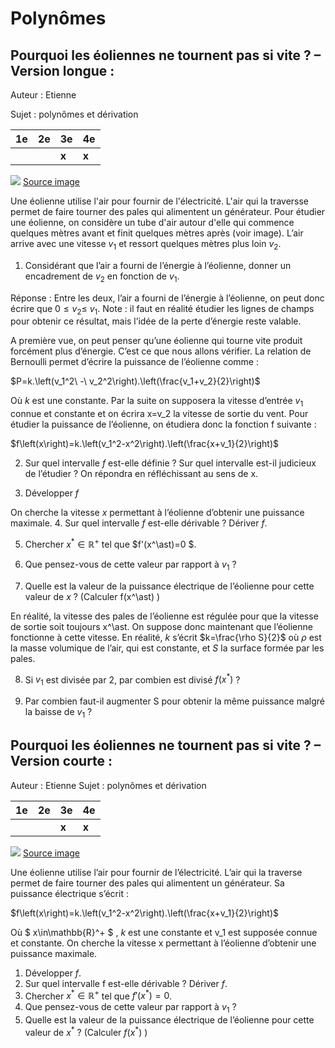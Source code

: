 # Polynômes

## **Pourquoi les éoliennes ne tournent pas si vite ? – Version longue :** 

Auteur : Etienne

Sujet : polynômes et dérivation

| **1e** | **2e** | **3e** | **4e** |
|--------| --- | --- | --- |
|        |        | **x** | **x** |

![](../images/betz.png)
[Source image](http://culturesciencesphysique.ens-lyon.fr/ressource/eolienne-olympiades1.xml)

Une éolienne utilise l'air pour fournir de l'électricité. L'air qui la traversse permet de faire tourner des pales qui alimentent un générateur. Pour étudier une éolienne, on considère un tube d'air autour d'elle qui commence quelques mètres avant et finit quelques mètres après (voir image). L’air arrive avec une vitesse $v_1$ et ressort quelques mètres plus loin $v_2$. 

1. 	Considérant que l’air a fourni de l’énergie à l’éolienne, donner un encadrement de $v_2$ en fonction de $v_1$.

Réponse : Entre les deux, l’air a fourni de l’énergie à l’éolienne, on peut donc écrire que ${0\le v}_2\le\ v_1$. Note : il faut en réalité étudier les lignes de champs pour obtenir ce résultat, mais l’idée de la perte d’énergie reste valable.

A première vue, on peut penser qu’une éolienne qui tourne vite produit forcément plus d’énergie. C’est ce que nous allons vérifier. La relation de Bernoulli permet d’écrire la puissance de l’éolienne comme :

$P=k.\left(v_1^2\ -\ v_2^2\right).\left(\frac{v_1+v_2}{2}\right)$

Où $k$ est une constante. Par la suite on supposera la vitesse d’entrée $v_1$ connue et constante et on écrira x=v_2 la vitesse de sortie du vent. Pour étudier la puissance de l’éolienne, on étudiera donc la fonction f suivante : 

$f\left(x\right)=k.\left(v_1^2-x^2\right).\left(\frac{x+v_1}{2}\right)$

2. 	Sur quel intervalle $f$ est-elle définie ? Sur quel intervalle est-il judicieux de l’étudier ? On répondra en réfléchissant au sens de x.

3. Développer $f$

On cherche la vitesse $x$ permettant à l’éolienne d’obtenir une puissance maximale.
4. Sur quel intervalle $f$ est-elle dérivable ? Dériver $f$.

5. Chercher $x^\ast\in\mathbb{R}^+$ tel que $f'(x^\ast)=0 $.

6. Que pensez-vous de cette valeur par rapport à $v_1$ ? 

7. Quelle est la valeur de la puissance électrique de l’éolienne pour cette valeur de $x$ ? (Calculer f(x^\ast) )

En réalité, la vitesse des pales de l’éolienne est régulée pour que la vitesse de sortie soit toujours x^\ast. On suppose donc maintenant que l’éolienne fonctionne à cette vitesse. En réalité, $k$ s’écrit $k=\frac{\rho S}{2}$ où $\rho$ est la masse volumique de l’air, qui est constante, et $S$ la surface formée par les pales.

8. Si $v_1$ est divisée par 2, par combien est divisé  $f\left(x^*\right)$ ?

9. Par combien faut-il augmenter S pour obtenir la même puissance malgré la baisse de $v_1$ ?


## **Pourquoi les éoliennes ne tournent pas si vite ? – Version courte :** 

Auteur : Etienne
Sujet : polynômes et dérivation

| **1e** | **2e** | **3e** | **4e** |
| --- | --- | --- | --- |
||| **x** | **x** |

![](../images/betz.png)
[Source image](http://culturesciencesphysique.ens-lyon.fr/ressource/eolienne-olympiades1.xml)

Une éolienne utilise l’air pour fournir de l’électricité. L’air qui la traverse permet de faire tourner des pales qui alimentent un générateur. Sa puissance électrique s’écrit : 

$f\left(x\right)=k.\left(v_1^2-x^2\right).\left(\frac{x+v_1}{2}\right)$

Où $ x\in\mathbb{R}^+ $ , $k$ est une constante et v_1 est supposée connue et constante. 
On cherche la vitesse x permettant à l’éolienne d’obtenir une puissance maximale.
1. Développer $f$.
2. Sur quel intervalle f est-elle dérivable ? Dériver $f$.
3.	Chercher $x^\ast\in\mathbb{R}^+$ tel que $f'(x^\ast)=0$.
4.	Que pensez-vous de cette valeur par rapport à $v_1$ ?
5.	Quelle est la valeur de la puissance électrique de l’éolienne pour cette valeur de $x^\ast$ ? (Calculer $f(x^\ast)$ )

